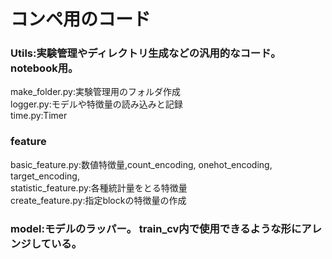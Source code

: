 # コンペ用のコード 
### Utils:実験管理やディレクトリ生成などの汎用的なコード。notebook用。
make_folder.py:実験管理用のフォルダ作成<br>
logger.py:モデルや特徴量の読み込みと記録<br>
time.py:Timer<br>


### feature
basic_feature.py:数値特徴量,count_encoding, onehot_encoding, target_encoding,  
statistic_feature.py:各種統計量をとる特徴量<br>
create_feature.py:指定blockの特徴量の作成

### model:モデルのラッパー。 train_cv内で使用できるような形にアレンジしている。

